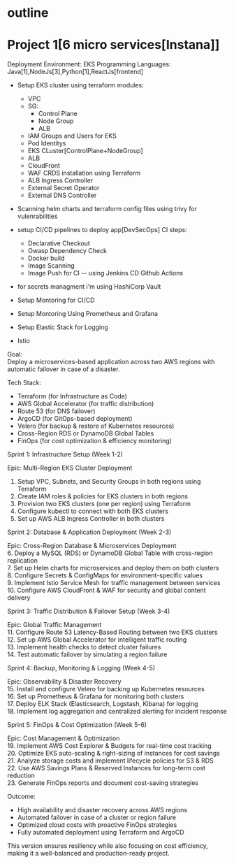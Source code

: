 # outline
# Project 1[6 micro services[Instana]]
Deployment Environment: EKS
Programming Languages: Java[1],NodeJs[3],Python[1],ReactJs[frontend]

- Setup EKS cluster using terraform
  modules:
  - VPC
  - SG:
     - Control Plane
     - Node Group
     - ALB
  - IAM Groups and Users for EKS 
  - Pod Identitys
  - EKS CLuster[ControlPlane+NodeGroup]
  - ALB
  - CloudFront
  - WAF
  CRDS installation using Terraform
  - ALB Ingress Controller
  - External Secret Operator
  - External DNS Controller
- Scanning helm charts and terraform config files using trivy for vulenrabilities

- setup CI/CD pipelines to deploy app[DevSecOps]
  CI steps:
  - Declarative Checkout
  - Owasp Dependency Check
  - Docker build
  - Image Scanning
  - Image Push
  for CI -- using Jenkins CD Github Actions

- for secrets managment i'm using HashiCorp Vault
- Setup Montoring for CI/CD 
- Setup Montoring Using Prometheus and Grafana
- Setup Elastic Stack for Logging
- Istio



Goal:  
Deploy a microservices-based application across two AWS regions with automatic failover in case of a disaster.  

Tech Stack:  
- Terraform (for Infrastructure as Code)  
- AWS Global Accelerator (for traffic distribution)  
- Route 53 (for DNS failover)  
- ArgoCD (for GitOps-based deployment)  
- Velero (for backup & restore of Kubernetes resources)  
- Cross-Region RDS or DynamoDB Global Tables  
- FinOps (for cost optimization & efficiency monitoring)  

Sprint 1: Infrastructure Setup (Week 1-2)  

Epic: Multi-Region EKS Cluster Deployment  
1. Setup VPC, Subnets, and Security Groups in both regions using Terraform  
2. Create IAM roles & policies for EKS clusters in both regions  
3. Provision two EKS clusters (one per region) using Terraform  
4. Configure kubectl to connect with both EKS clusters  
5. Set up AWS ALB Ingress Controller in both clusters  

Sprint 2: Database & Application Deployment (Week 2-3)  

Epic: Cross-Region Database & Microservices Deployment  
6. Deploy a MySQL (RDS) or DynamoDB Global Table with cross-region replication  
7. Set up Helm charts for microservices and deploy them on both clusters  
8. Configure Secrets & ConfigMaps for environment-specific values  
9. Implement Istio Service Mesh for traffic management between services  
10. Configure AWS CloudFront & WAF for security and global content delivery  

Sprint 3: Traffic Distribution & Failover Setup (Week 3-4)  

Epic: Global Traffic Management  
11. Configure Route 53 Latency-Based Routing between two EKS clusters  
12. Set up AWS Global Accelerator for intelligent traffic routing  
13. Implement health checks to detect cluster failures  
14. Test automatic failover by simulating a region failure  

Sprint 4: Backup, Monitoring & Logging (Week 4-5)  

Epic: Observability & Disaster Recovery  
15. Install and configure Velero for backing up Kubernetes resources  
16. Set up Prometheus & Grafana for monitoring both clusters  
17. Deploy ELK Stack (Elasticsearch, Logstash, Kibana) for logging  
18. Implement log aggregation and centralized alerting for incident response  

Sprint 5: FinOps & Cost Optimization (Week 5-6)  

Epic: Cost Management & Optimization  
19. Implement AWS Cost Explorer & Budgets for real-time cost tracking  
20. Optimize EKS auto-scaling & right-sizing of instances for cost savings  
21. Analyze storage costs and implement lifecycle policies for S3 & RDS  
22. Use AWS Savings Plans & Reserved Instances for long-term cost reduction  
23. Generate FinOps reports and document cost-saving strategies  

Outcome:  
- High availability and disaster recovery across AWS regions  
- Automated failover in case of a cluster or region failure  
- Optimized cloud costs with proactive FinOps strategies  
- Fully automated deployment using Terraform and ArgoCD  

This version ensures resiliency while also focusing on cost efficiency, making it a well-balanced and production-ready project.



